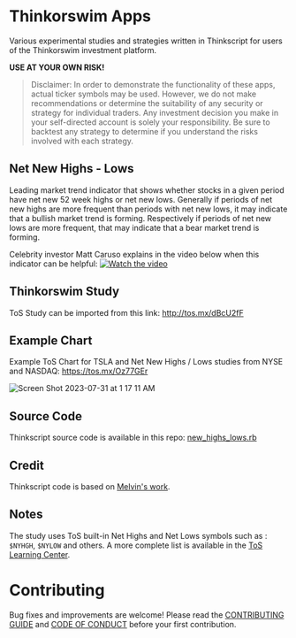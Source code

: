 # Thinkorswim Apps

Various experimental studies and strategies written in Thinkscript for users of the Thinkorswim investment platform. 


**USE AT YOUR OWN RISK!**
> Disclaimer: In order to demonstrate the functionality of these apps, actual ticker symbols may be used. However, we do not make recommendations or determine the suitability of any security or strategy for individual traders. Any investment decision you make in your self-directed account is solely your responsibility. Be sure to backtest any strategy to determine if you understand the risks involved with each strategy.

## Net New Highs - Lows

Leading market trend indicator that shows whether stocks in a given period have net new 52 week highs or net new lows. Generally if periods of net new highs are more frequent than periods with net new lows, it may indicate that a bullish market trend is forming. Respectively if periods of net new lows are more frequent, that may indicate that a bear market trend is forming.

Celebrity investor Matt Caruso explains in the video below when this indicator can be helpful:
[![Watch the video](http://i3.ytimg.com/vi/wrNSOfE4AO8/hqdefault.jpg)](https://youtu.be/wrNSOfE4AO8)

## Thinkorswim Study

ToS Study can be imported from this link: http://tos.mx/dBcU2fF

## Example Chart

Example ToS Chart for TSLA and Net New Highs / Lows studies from NYSE and NASDAQ:
https://tos.mx/Oz77GEr

![Screen Shot 2023-07-31 at 1 17 11 AM](https://github.com/ivelin/thinkorswim-apps/assets/2234901/1632137b-2cb3-4932-816c-89f2f64eaa45)

## Source Code

Thinkscript source code is available in this repo: [new_highs_lows.rb](new_highs_lows.rb)

## Credit
Thinkscript code is based on [Melvin's work](https://thinkscript101.com/new-highs-new-lows-indicator-thinkorswim/).

## Notes
The study uses ToS built-in Net Highs and Net Lows symbols such as : `$NYHGH`, `$NYLOW` and others. A more complete list is available in the [ToS Learning Center](https://tlc.thinkorswim.com/center/release/rel-07-20-2013).

# Contributing

Bug fixes and improvements are welcome! Please read the [CONTRIBUTING GUIDE](CONTRIBUTING.md) and [CODE OF CONDUCT](CODE_OF_CONDUCT.md) before your first contribution.
